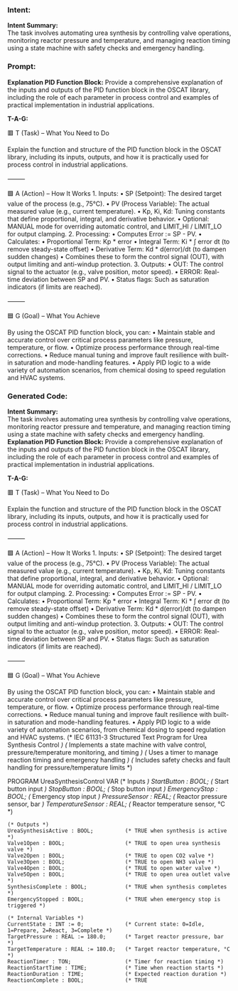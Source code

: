 ### Intent:
**Intent Summary:**  
The task involves automating urea synthesis by controlling valve operations, monitoring reactor pressure and temperature, and managing reaction timing using a state machine with safety checks and emergency handling.

### Prompt:
**Explanation PID Function Block:**
Provide a comprehensive explanation of the inputs and outputs of the PID function block in the OSCAT library, including the role of each parameter in process control and examples of practical implementation in industrial applications.

**T-A-G:**

🟥 T (Task) – What You Need to Do

Explain the function and structure of the PID function block in the OSCAT library, including its inputs, outputs, and how it is practically used for process control in industrial applications.

⸻

🟩 A (Action) – How It Works
	1.	Inputs:
	•	SP (Setpoint): The desired target value of the process (e.g., 75°C).
	•	PV (Process Variable): The actual measured value (e.g., current temperature).
	•	Kp, Ki, Kd: Tuning constants that define proportional, integral, and derivative behavior.
	•	Optional: MANUAL mode for overriding automatic control, and LIMIT_HI / LIMIT_LO for output clamping.
	2.	Processing:
	•	Computes Error := SP - PV.
	•	Calculates:
	•	Proportional Term: Kp * error
	•	Integral Term: Ki * ∫ error dt (to remove steady-state offset)
	•	Derivative Term: Kd * d(error)/dt (to dampen sudden changes)
	•	Combines these to form the control signal (OUT), with output limiting and anti-windup protection.
	3.	Outputs:
	•	OUT: The control signal to the actuator (e.g., valve position, motor speed).
	•	ERROR: Real-time deviation between SP and PV.
	•	Status flags: Such as saturation indicators (if limits are reached).

⸻

🟦 G (Goal) – What You Achieve

By using the OSCAT PID function block, you can:
	•	Maintain stable and accurate control over critical process parameters like pressure, temperature, or flow.
	•	Optimize process performance through real-time corrections.
	•	Reduce manual tuning and improve fault resilience with built-in saturation and mode-handling features.
	•	Apply PID logic to a wide variety of automation scenarios, from chemical dosing to speed regulation and HVAC systems.

### Generated Code:
**Intent Summary:**  
The task involves automating urea synthesis by controlling valve operations, monitoring reactor pressure and temperature, and managing reaction timing using a state machine with safety checks and emergency handling.
**Explanation PID Function Block:**
Provide a comprehensive explanation of the inputs and outputs of the PID function block in the OSCAT library, including the role of each parameter in process control and examples of practical implementation in industrial applications.

**T-A-G:**

🟥 T (Task) – What You Need to Do

Explain the function and structure of the PID function block in the OSCAT library, including its inputs, outputs, and how it is practically used for process control in industrial applications.

⸻

🟩 A (Action) – How It Works
	1.	Inputs:
	•	SP (Setpoint): The desired target value of the process (e.g., 75°C).
	•	PV (Process Variable): The actual measured value (e.g., current temperature).
	•	Kp, Ki, Kd: Tuning constants that define proportional, integral, and derivative behavior.
	•	Optional: MANUAL mode for overriding automatic control, and LIMIT_HI / LIMIT_LO for output clamping.
	2.	Processing:
	•	Computes Error := SP - PV.
	•	Calculates:
	•	Proportional Term: Kp * error
	•	Integral Term: Ki * ∫ error dt (to remove steady-state offset)
	•	Derivative Term: Kd * d(error)/dt (to dampen sudden changes)
	•	Combines these to form the control signal (OUT), with output limiting and anti-windup protection.
	3.	Outputs:
	•	OUT: The control signal to the actuator (e.g., valve position, motor speed).
	•	ERROR: Real-time deviation between SP and PV.
	•	Status flags: Such as saturation indicators (if limits are reached).

⸻

🟦 G (Goal) – What You Achieve

By using the OSCAT PID function block, you can:
	•	Maintain stable and accurate control over critical process parameters like pressure, temperature, or flow.
	•	Optimize process performance through real-time corrections.
	•	Reduce manual tuning and improve fault resilience with built-in saturation and mode-handling features.
	•	Apply PID logic to a wide variety of automation scenarios, from chemical dosing to speed regulation and HVAC systems.
(* IEC 61131-3 Structured Text Program for Urea Synthesis Control *)
(* Implements a state machine with valve control, pressure/temperature monitoring, and timing *)
(* Uses a timer to manage reaction timing and emergency handling *)
(* Includes safety checks and fault handling for pressure/temperature limits *)

PROGRAM UreaSynthesisControl
VAR
    (* Inputs *)
    StartButton : BOOL;                  (* Start button input *)
    StopButton : BOOL;                   (* Stop button input *)
    EmergencyStop : BOOL;                (* Emergency stop input *)
    PressureSensor : REAL;               (* Reactor pressure sensor, bar *)
    TemperatureSensor : REAL;            (* Reactor temperature sensor, °C *)
    
    (* Outputs *)
    UreaSynthesisActive : BOOL;          (* TRUE when synthesis is active *)
    Valve1Open : BOOL;                   (* TRUE to open urea synthesis valve *)
    Valve2Open : BOOL;                   (* TRUE to open CO2 valve *)
    Valve3Open : BOOL;                   (* TRUE to open NH3 valve *)
    Valve4Open : BOOL;                   (* TRUE to open water valve *)
    Valve5Open : BOOL;                   (* TRUE to open urea outlet valve *)
    SynthesisComplete : BOOL;            (* TRUE when synthesis completes *)
    EmergencyStopped : BOOL;             (* TRUE when emergency stop is triggered *)
    
    (* Internal Variables *)
    CurrentState : INT := 0;             (* Current state: 0=Idle, 1=Prepare, 2=React, 3=Complete *)
    TargetPressure : REAL := 180.0;      (* Target reactor pressure, bar *)
    TargetTemperature : REAL := 180.0;   (* Target reactor temperature, °C *)
    ReactionTimer : TON;                 (* Timer for reaction timing *)
    ReactionStartTime : TIME;            (* Time when reaction starts *)
    ReactionDuration : TIME;             (* Expected reaction duration *)
    ReactionComplete : BOOL;             (* TRUE
